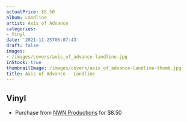 ```yaml
---
actualPrice: $8.50
album: Landline
artist: Axis of Advance
categories:
- Vinyl
date: '2021-11-25T06:07:43'
draft: false
images:
- /images/covers/axis_of_advance-landline.jpg
inStock: true
thumbnailImage: /images/covers/axis_of_advance-landline-thumb.jpg
title: Axis of Advance - Landline
---
```


## Vinyl
* Purchase from [NWN Productions](http://shop.nwnprod.com/index.php?route=product/product&path=75&product_id=2168&sort=pd.name&order=ASC) for $8.50
